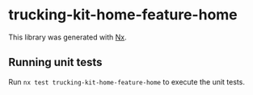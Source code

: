 # trucking-kit-home-feature-home

This library was generated with [Nx](https://nx.dev).

## Running unit tests

Run `nx test trucking-kit-home-feature-home` to execute the unit tests.
